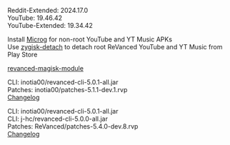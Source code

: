 Reddit-Extended: 2024.17.0  
YouTube: 19.46.42  
YouTube-Extended: 19.34.42  

Install [Microg](https://github.com/ReVanced/GmsCore/releases) for non-root YouTube and YT Music APKs  
Use [zygisk-detach](https://github.com/j-hc/zygisk-detach) to detach root ReVanced YouTube and YT Music from Play Store  

[revanced-magisk-module](https://github.com/j-hc/revanced-magisk-module)
  
CLI: inotia00/revanced-cli-5.0.1-all.jar  
Patches: inotia00/patches-5.1.1-dev.1.rvp  
[Changelog](https://github.com/inotia00/revanced-patches/releases/tag/v5.1.1-dev.1)

CLI: inotia00/revanced-cli-5.0.1-all.jar  
CLI: j-hc/revanced-cli-5.0.0-all.jar  
Patches: ReVanced/patches-5.4.0-dev.8.rvp  
[Changelog](https://github.com/ReVanced/revanced-patches/releases/tag/v5.4.0-dev.8)  
